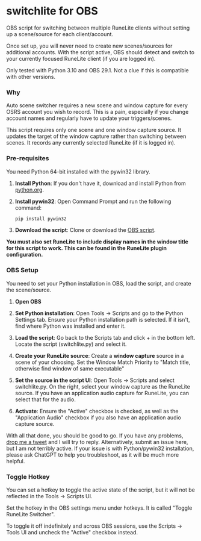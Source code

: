 # switchlite for OBS
OBS script for switching between multiple RuneLite clients without setting up a scene/source for each client/account.

Once set up, you will never need to create new scenes/sources for additional accounts. With the script active, OBS should detect and switch to your currently focused RuneLite client (if you are logged in).

Only tested with Python 3.10 and OBS 29.1. Not a clue if this is compatible with other versions.

### Why

Auto scene switcher requires a new scene and window capture for every OSRS account you wish to record. This is a pain, especially if you change account names and regularly have to update your triggers/scenes.

This script requires only one scene and one window capture source. It updates the target of the window capture rather than switching between scenes. It records any currently selected RuneLite (if it is logged in).

### Pre-requisites

You need Python 64-bit installed with the pywin32 library.

1. **Install Python**: If you don't have it, download and install Python from [python.org](https://www.python.org/downloads/).

2. **Install pywin32**: Open Command Prompt and run the following command:
    ```bash
    pip install pywin32
    ```
3. **Download the script**: Clone or download the [OBS script](https://github.com/mlgudi/switchlite/blob/main/switchlite.py).

**You must also set RuneLite to include display names in the window title for this script to work. This can be found in the RuneLite plugin configuration.**

### OBS Setup

You need to set your Python installation in OBS, load the script, and create the scene/source.

1. **Open OBS**

2. **Set Python installation**: Open Tools -> Scripts and go to the Python Settings tab. Ensure your Python installation path is selected. If it isn't, find where Python was installed and enter it.

3. **Load the script**: Go back to the Scripts tab and click + in the bottom left. Locate the script (switchlite.py) and select it.

4. **Create your RuneLite source**: Create a **window capture** source in a scene of your choosing. Set the Window Match Priority to "Match title, otherwise find window of same executable"

5. **Set the source in the script UI**: Open Tools -> Scripts and select switchlite.py. On the right, select your window capture as the RuneLite source. If you have an application audio capture for RuneLite, you can select that for the audio.

6. **Activate**: Ensure the "Active" checkbox is checked, as well as the "Application Audio" checkbox if you also have an application audio capture source.

With all that done, you should be good to go. If you have any problems, [drop me a tweet](https://twitter.com/MLGudi) and I will try to reply. Alternatively, submit an issue here, but I am not terribly active. If your issue is with Python/pywin32 installation, please ask ChatGPT to help you troubleshoot, as it will be much more helpful.

### Toggle Hotkey

You can set a hotkey to toggle the active state of the script, but it will not be reflected in the Tools -> Scripts UI.

Set the hotkey in the OBS settings menu under hotkeys. It is called "Toggle RuneLite Switcher".

To toggle it off indefinitely and across OBS sessions, use the Scripts -> Tools UI and uncheck the "Active" checkbox instead.
